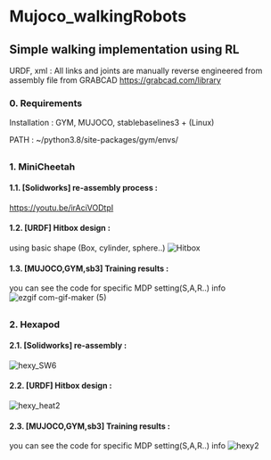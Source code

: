 # Mujoco_walkingRobots

## Simple walking implementation using RL
URDF, xml : All links and joints are manually reverse engineered from assembly file from GRABCAD
https://grabcad.com/library
### 0. Requirements
Installation : GYM, MUJOCO, stablebaselines3 + (Linux)

PATH : ~/python3.8/site-packages/gym/envs/


## 
### 1. MiniCheetah

#### 1.1. [Solidworks] re-assembly process :
https://youtu.be/irAciVODtpI


#### 1.2. [URDF] Hitbox design :
 using basic shape (Box, cylinder, sphere..)
![Hitbox](https://user-images.githubusercontent.com/74540268/169758719-4ecca46f-24fb-4cca-b3a1-0682afbeb4c0.PNG)


#### 1.3. [MUJOCO,GYM,sb3] Training results :
you can see the code for specific MDP setting(S,A,R..) info
   ![ezgif com-gif-maker (5)](https://user-images.githubusercontent.com/74540268/169943131-9eccfde6-9127-4d72-a83f-b7c9df6ee2b6.gif)

 
## 


### 2. Hexapod

#### 2.1. [Solidworks] re-assembly : 
![hexy_SW6](https://user-images.githubusercontent.com/74540268/169776703-d9660b52-a81e-4ba5-ab9a-c01d76072a12.PNG)



#### 2.2. [URDF] Hitbox design : 
![hexy_heat2](https://user-images.githubusercontent.com/74540268/169944721-46a89900-eaed-4b17-b6cb-a4496fd48ab6.PNG)




#### 2.3. [MUJOCO,GYM,sb3] Training results : 
you can see the code for specific MDP setting(S,A,R..) info
   ![hexy2](https://user-images.githubusercontent.com/74540268/169965058-dae06b5d-aa1c-476b-943a-8457845638db.gif)



